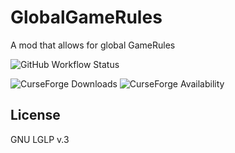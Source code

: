 GlobalGameRules
===============
A mod that allows for global GameRules

![GitHub Workflow Status](https://img.shields.io/github/workflow/status/GoryMoon/GlobalGameRules/Mod%20CD)

![CurseForge Downloads](http://cf.way2muchnoise.eu/full_global-gamerules_downloads.svg)
![CurseForge Availability](http://cf.way2muchnoise.eu/versions/global-gamerules_latest.svg)

License
----

GNU LGLP v.3
